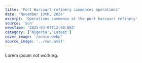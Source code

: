 ```yaml
---
title: 'Port Harcourt refinery commences operations'
date: 'November 10th, 2024'
excerpt: 'Operations commence at the port harcourt refinery'
source: 'Sun'
newsTime: '2025-03-07T12:00:00Z'
category: ['Nigeria','Latest']
cover_image: '/annie.webp'
source_image: '../sun.avif'
---
```


Lorem ipsum not working.

